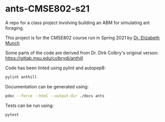 # ants-CMSE802-s21
A repo for a class project involving building an ABM for simulating ant foraging. 

This project is for the CMSE802 course run in Spring 2021 by [Dr. Elizabeth Munch](http://www.elizabethmunch.com)

Some parts of the code are derived from Dr. Dirk Colbry's original verson: https://gitlab.msu.edu/colbrydi/anthill

Code has been linted using pylint and autopep8:

```bash
pylint anthill
```

Documentation can be generated using:

```bash
pdoc --force --html --output-dir ./docs ants
```

Tests can be run using:

```bash
pytest 
```
